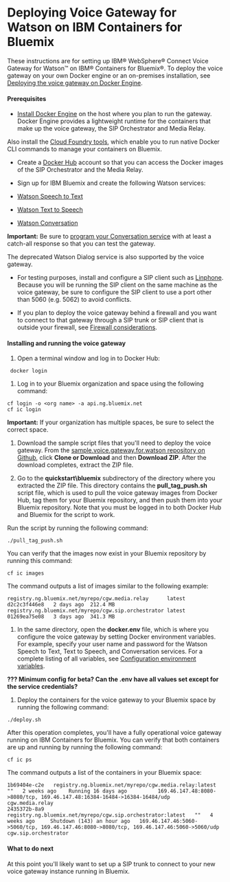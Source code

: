 # Deploying Voice Gateway for Watson on IBM Containers for Bluemix

These instructions are for setting up IBM&reg; WebSphere&reg; Connect Voice Gateway for Watson&trade; on IBM&reg; Containers for Bluemix&reg;. To deploy the voice gateway on your own Docker engine or an on-premises installation, see [Deploying the voice gateway on Docker Engine](deploydocker.md).

#### Prerequisites

* [Install Docker Engine](https://docs.docker.com/engine/installation/) on the host where you plan to run the gateway. Docker Engine provides a lightweight runtime for the containers that make up the voice gateway, the SIP Orchestrator and Media Relay.

 Also install the [Cloud Foundry tools](https://console.ng.bluemix.net/docs/containers/container_cli_cfic_install.html), which enable you to run native Docker CLI commands to manage your containers on Bluemix.

* Create a [Docker Hub](https://hub.docker.com/) account so that you can access the Docker images of the SIP Orchestrator and the Media Relay.

* Sign up for IBM Bluemix and create the following Watson services:
 * [Watson Speech to Text](https://console.ng.bluemix.net/catalog/services/speech-to-text)
 * [Watson Text to Speech](https://console.ng.bluemix.net/catalog/services/text-to-speech)
 * [Watson Conversation](https://console.ng.bluemix.net/catalog/services/conversation)

 **Important:** Be sure to [program your Conversation service](https://www.ibm.com/watson/developercloud/doc/conversation/t_dialog_build.shtml) with at least a catch-all response so that you can test the gateway.

 The deprecated Watson Dialog service is also supported by the voice gateway.

* For testing purposes, install and configure a SIP client such as [Linphone](http://www.linphone.org/).  Because you will be running the SIP client on the same machine as the voice gateway, be sure to configure the SIP client to use a port other than 5060 (e.g. 5062) to avoid conflicts.

* If you plan to deploy the voice gateway behind a firewall and you want to connect to that gateway through a SIP trunk or SIP client that is outside your firewall, see [Firewall considerations](#firewall-considerations).

#### Installing and running the voice gateway

 1. Open a terminal window and log in to Docker Hub:

 ```
  docker login
 ```
 1. Log in to your Bluemix organization and space using the following command:

 ```
 cf login -o <org name> -a api.ng.bluemix.net
 cf ic login
 ```
**Important:** If your organization has multiple spaces, be sure to select the correct space.
 1. Download the sample script files that you'll need to deploy the voice gateway. From the   [sample.voice.gateway.for.watson repository on Github](https://github.com/WASdev/sample.voice.gateway.for.watson), click  **Clone or Download** and then **Download ZIP**. After the download completes, extract the ZIP file.

 1. Go to the **quickstart\bluemix** subdirectory of the directory where you extracted the ZIP file. This directory contains the **pull_tag_push.sh** script file, which is used to pull the voice gateway images from Docker Hub, tag them for your Bluemix repository, and then push them into your Bluemix repository. Note that you must be logged in to both Docker Hub and Bluemix for the script to work.

 Run the script by running the following command:

 ```
 ./pull_tag_push.sh
 ```
You can verify that the images now exist in your Bluemix repository by running this command:

 ```
 cf ic images
 ```
The command outputs a list of images similar to the following example:

 ```
 registry.ng.bluemix.net/myrepo/cgw.media.relay      latest  d2c2c3f446e8   2 days ago  212.4 MB
 registry.ng.bluemix.net/myrepo/cgw.sip.orchestrator latest  01269ea75e08   3 days ago  341.3 MB
 ```
 1. In the same directory, open the **docker.env** file, which is where you configure the voice gateway by setting Docker environment variables. For example, specify your user name and password for the Watson Speech to Text, Text to Speech, and Conversation services. For a complete listing of all variables, see [Configuration environment variables](config.md).

 **??? Minimum config for beta? Can the .env have all values set except for the service credentials?**

 1. Deploy the containers for the voice gateway to your Bluemix space by running the following command:

 ```
 ./deploy.sh
 ```
 After this operation completes,  you'll have a fully operational voice gateway running on IBM Containers for Bluemix. You can verify that both containers are up and running by running the following command:

 ```
 cf ic ps
 ```
The command outputs a list of the containers in your Bluemix space:

 ```
1b69404e-c2e   registry.ng.bluemix.net/myrepo/cgw.media.relay:latest             ""   2 weeks ago    Running 16 days ago          169.46.147.48:8080->8080/tcp, 169.46.147.48:16384-16484->16384-16484/udp                   cgw.media.relay
2435372b-8a9   registry.ng.bluemix.net/myrepo/cgw.sip.orchestrator:latest   ""   4 weeks ago     Shutdown (143) an hour ago   169.46.147.46:5060->5060/tcp, 169.46.147.46:8080->8080/tcp, 169.46.147.46:5060->5060/udp   cgw.sip.orchestrator
```

#### What to do next

 At this point you'll likely want to set up a SIP trunk to connect to your new voice gateway instance running in Bluemix.

